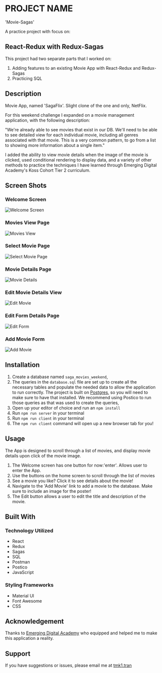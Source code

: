 # PROJECT NAME
'Movie-Sagas'

A practice project with focus on:
## React-Redux with Redux-Sagas ##

This project had two separate parts that I worked on:

1. Adding features to an existing Movie App with React-Redux and Redux-Sagas
2. Practicing SQL

## Description

Movie App, named 'SagaFlix'. Slight clone of the one and only, NetFlix.

For this weekend challenge I expanded on a movie management application, with the following description:

 "We're already able to see movies that exist in our DB. We'll need to be able to see detailed view for each individual movie, including all genres associated with that movie. This is a very common pattern, to go from a list to showing more information about a single item."

I added the ability to view movie details when the image of the movie is clicked, used conditional rendering to display data, and a variety of other methods to practice the techniques I have learned through Emerging Digital Academy's Koss Cohort Tier 2 curriculum. 

## Screen Shots

### Welcome Screen
![Welcome Screen](image.png)

### Movies View Page
![Movies View](image-1.png)

### Select Movie Page
![Select Movie Page](image-2.png)

### Movie Details Page
![Movie Details](image-3.png)

### Edit Movie Details View
![Edit Movie](image-4.png)

### Edit Form Details Page
![Edit Form](image-5.png)

### Add Movie Form
![Add Movie](image-6.png)


## Installation

1. Create a database named `saga_movies_weekend`,
2. The queries in the `database.sql` file are set up to create all the necessary tables and populate the needed data to allow the application to run correctly. The project is built on [Postgres](https://www.postgresql.org/download/), so you will need to make sure to have that installed. We recommend using Postico to run those queries as that was used to create the queries, 
3. Open up your editor of choice and run an `npm install`
4. Run `npm run server` in your terminal
5. Run `npm run client` in your terminal
6. The `npm run client` command will open up a new browser tab for you!

## Usage
The App is designed to scroll through a list of movies, and display movie details upon click of the movie image.

1. The Welcome screen has one button for now:'enter'. Allows user to enter the App.
2. Use the buttons on the home screen to scroll through the list of movies
3. See a movie you like? Click it to see details about the movie!
4. Navigate to the 'Add Movie' link to add a movie to the database. Make sure to include an image for the poster!
5. The Edit button allows a user to edit the title and description of the movie.


## Built With

### Technology Utilized
 - React
 - Redux
 - Sagas 
 - SQL
 - Postman
 - Postico
 - JavaScript

 ### Styling Frameworks
 - Material UI
 - Font Awesome
 - CSS

## Acknowledgement
Thanks to [Emerging Digital Academy](https://emergingacademy.org) who equipped and helped me to make this application a reality. 

## Support
If you have suggestions or issues, please email me at [tmk1.tran](www.google.com)